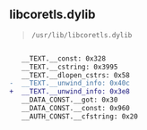 ## libcoretls.dylib

> `/usr/lib/libcoretls.dylib`

```diff

   __TEXT.__const: 0x328
   __TEXT.__cstring: 0x3995
   __TEXT.__dlopen_cstrs: 0x58
-  __TEXT.__unwind_info: 0x40c
+  __TEXT.__unwind_info: 0x3e8
   __DATA_CONST.__got: 0x30
   __DATA_CONST.__const: 0x960
   __AUTH_CONST.__cfstring: 0x20

```
